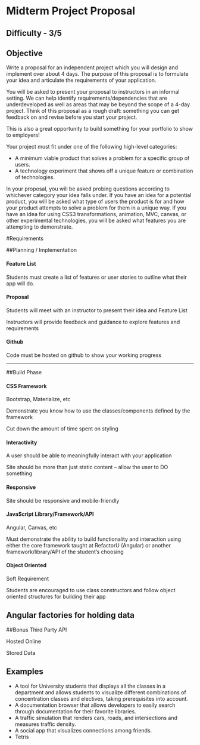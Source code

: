 Midterm Project Proposal
=================

Difficulty - 3/5
---------

Objective
------------
Write a proposal for an independent project which you will design and implement over about 4 days. The purpose of this proposal is to formulate your idea and articulate the requirements of your application.

You will be asked to present your proposal to instructors in an informal setting. We can help identify requirements/dependencies that are underdeveloped as well as areas that may be beyond the scope of a 4-day project. Think of this proposal as a rough draft: something you can get feedback on and revise before you start your project.

This is also a great opportunity to build something for your portfolio to show to employers!

Your project must fit under one of the following high-level categories:

- A minimum viable product that solves a problem for a specific group of users.
- A technology experiment that shows off a unique feature or combination of technologies.

In your proposal, you will be asked probing questions according to whichever category your idea falls under. If you have an idea for a potential product, you will be asked what type of users the product is for and how your product attempts to solve a problem for them in a unique way. If you have an idea for using CSS3 transformations, animation, MVC, canvas, or other experimental technologies, you will be asked what features you are attempting to demonstrate.

#Requirements


##Planning / Implementation
#### Feature List
Students must create a list of features or user stories to outline what their app will do.

#### Proposal
Students will meet with an instructor to present their idea and Feature List

Instructors will provide feedback and guidance to explore features and requirements

#### Github
Code must be hosted on github to show your working progress

-------
##Build Phase

#### CSS Framework
Bootstrap, Materialize, etc

Demonstrate you know how to use the classes/components defined by the framework

Cut down the amount of time spent on styling

#### Interactivity
A user should be able to meaningfully interact with your application

Site should be more than just static content – allow the user to DO something

#### Responsive
Site should be responsive and mobile-friendly

#### JavaScript Library/Framework/API
Angular, Canvas, etc

Must demonstrate the ability to build functionality and interaction using either the core framework taught at RefactorU (Angular) or another framework/library/API of the student’s choosing

#### Object Oriented
Soft Requirement

Students are encouraged to use class constructors and follow object oriented structures for building their app

Angular factories for holding data
--------
##Bonus
Third Party API

Hosted Online

Stored Data


Examples
-----------
- A tool for University students that displays all the classes in a department and allows students to visualize different combinations of concentration classes and electives, taking prerequisites into account.
- A documentation browser that allows developers to easily search through documentation for their favorite libraries.
- A traffic simulation that renders cars, roads, and intersections and measures traffic density.
- A social app that visualizes connections among friends.
- Tetris